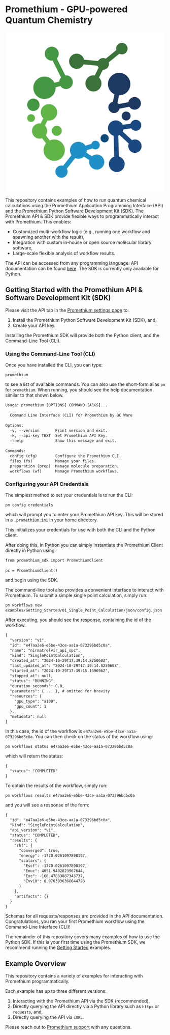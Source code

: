 # Promethium - GPU-powered Quantum Chemistry

![Promethium Logo](promethium.svg)

This repository contains examples of how to run quantum chemical calculations using the Promethium
Application Programming Interface (API) and the Promethium Python Software Development Kit (SDK).
The Promethium API & SDK provide flexible ways to programmatically interact with Promethium.
This enables:
* Customized multi-workflow logic (e.g., running one workflow and spawning another with the result),
* Integration with custom in-house or open source molecular library software,
* Large-scale flexible analysis of workflow results.

The API can be accessed from any programming language. API documentation can be found [here](https://app.promethium.qcware.com/docs/api).
The SDK is currently only available for Python. 

## Getting Started with the Promethium API & Software Development Kit (SDK)

Please visit the API tab in the [Promethium settings page](https://app.promethium.qcware.com/settings/) to:

1. Install the Promethium Python Software Development Kit (SDK), and,
2. Create your API key.

Installing the Promethium SDK will provide both the Python client, and the Command-Line Tool (CLI).

### Using the Command-Line Tool (CLI)

Once you have installed the CLI, you can type:
```
promethium
```
to see a list of available commands. You can also use the short-form alias `pm` for `promethium`.
When running, you should see the help documentation similar to that shown below.
```
Usage: promethium [OPTIONS] COMMAND [ARGS]...

  Command Line Interface (CLI) for Promethium by QC Ware

Options:
  -v, --version       Print version and exit.
  -k, --api-key TEXT  Set Promethium API Key.
  --help              Show this message and exit.

Commands:
  config (cfg)        Configure the Promethium CLI.
  files (fs)          Manage your files.
  preparation (prep)  Manage molecule preparation.
  workflows (wf)      Manage Promethium workflows.
```

### Configuring your API Credentials

The simplest method to set your credentials is to run the CLI:
```
pm config credentials
```
which will prompt you to enter your Promethium API key. This will
be stored in a `.promethium.ini` in your home directory.

This initializes your credentials for use with both the CLI and the
Python client.

After doing this, in Python you can simply instantiate the Promethium Client
directly in Python using:
```
from promethium_sdk import PromethiumClient

pc = PromethiumClient()
```
and begin using the SDK.

The command-line tool also provides a convenient interface to interact with Promethium.
To submit a simple single point calculation, simply run:
```
pm workflows new examples/Getting_Started/01_Single_Point_Calculation/json/config.json
```
After executing, you should see the response, containing the id of the workflow.
```
{
  "version": "v1",
  "id": "e47aa2e6-e5be-43ce-aa1a-073296bd5c0a",
  "name": "nirmatrelvir_api_spc",
  "kind": "SinglePointCalculation",
  "created_at": "2024-10-29T17:39:14.825060Z",
  "last_updated_at": "2024-10-29T17:39:14.825060Z",
  "started_at": "2024-10-29T17:39:15.139696Z",
  "stopped_at": null,
  "status": "RUNNING",
  "duration_seconds": 0.0,
  "parameters": { ... }, # omitted for brevity
  "resources": {
    "gpu_type": "a100",
    "gpu_count": 1
  },
  "metadata": null
}
```
In this case, the id of the workflow is `e47aa2e6-e5be-43ce-aa1a-073296bd5c0a`.
You can then check on the status of the workflow using:
```
pm workflows status e47aa2e6-e5be-43ce-aa1a-073296bd5c0a
```
which will return the status:
```
{
  "status": "COMPLETED"
}
```
To obtain the results of the workflow, simply run:
```
pm workflows results e47aa2e6-e5be-43ce-aa1a-073296bd5c0a
```
and you will see a response of the form:
```
{
  "id": "e47aa2e6-e5be-43ce-aa1a-073296bd5c0a",
  "kind": "SinglePointCalculation",
  "api_version": "v1",
  "status": "COMPLETED",
  "results": {
    "rhf": {
      "converged": true,
      "energy": -1770.0261097898197,
      "scalars": {
        "Escf": -1770.0261097898197,
        "Enuc": 4051.9492823967644,
        "Exc": -168.47833887343737,
        "Evv10": 0.9763936368644728
      }
    },
    "artifacts": {}
  }
}
```
Schemas for all requests/responses are provided in the API documentation.
Congratulations, you ran your first Promethium workflow using the Command-Line Interface (CLI)!

The remainder of this repository covers many examples of how to use the Python SDK.
If this is your first time using the Promethium SDK, we recommend running the
[Getting Started](examples/Getting_Started) examples.

## Example Overview

This repository contains a variety of examples for interacting with Promethium programmatically.

Each example has up to three different versions:

1. Interacting with the Promethium API via the SDK (recommended),
2. Directly querying the API directly via a Python library such as `httpx` or `requests`, and,
3. Directly querying the API via `cURL`.

Please reach out to [Promethium support](mailto:promethium@qcware.com) with any questions.

